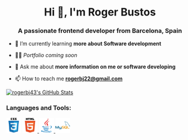 <h1 align="center">Hi 👋, I'm Roger Bustos</h1>
<h3 align="center">A passionate frontend developer from Barcelona, Spain</h3>

- 🌱 I’m currently learning **more about Software development**

- 👨‍💻 <i>Portfolio coming soon</i>

- 💬 Ask me about **more information on me or software developing**

- 📫 How to reach me **rogerbj22@gmail.com**

<div>
  <a href="https://awesome-github-stats.azurewebsites.net/index.html??cardType=octocat&theme=vue-dark&preferLogin=false">    <img  alt="rogerbj43's GitHub Stats" src="https://awesome-github-stats.azurewebsites.net/user-stats/rogerbj43?cardType=octocat&theme=vue-dark&preferLogin=false" />  </a>
  <style: align-item center>
  </div>
<h3 align="left">Languages and Tools:</h3>
<p align="left"> <img src="https://raw.githubusercontent.com/devicons/devicon/master/icons/css3/css3-original-wordmark.svg" alt="css3" width="40" height="40"/> </a> <a href="https://www.w3.org/html/" target="_blank" rel="noreferrer"> <img src="https://raw.githubusercontent.com/devicons/devicon/master/icons/html5/html5-original-wordmark.svg" alt="html5" width="40" height="40"/> </a> <a href="https://www.java.com" target="_blank" rel="noreferrer"> <img src="https://raw.githubusercontent.com/devicons/devicon/master/icons/java/java-original.svg" alt="java" width="40" height="40"/> </a> <a href="https://www.mysql.com/" target="_blank" rel="noreferrer"> <img src="https://raw.githubusercontent.com/devicons/devicon/master/icons/mysql/mysql-original-wordmark.svg" alt="mysql" width="40" height="40"/> </a> </p>

